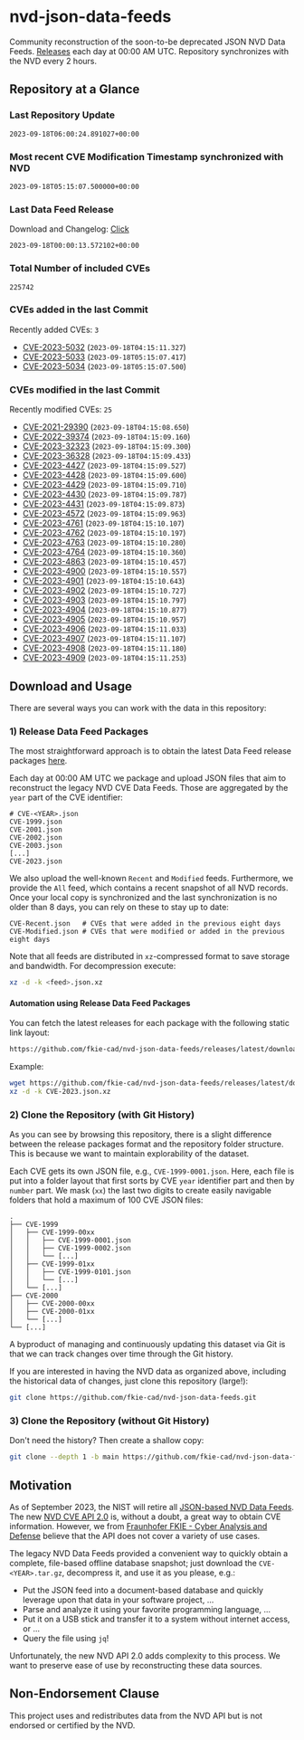 # nvd-json-data-feeds

Community reconstruction of the soon-to-be deprecated JSON NVD Data Feeds. 
[Releases](https://github.com/fkie-cad/nvd-json-data-feeds/releases/latest) each day at 00:00 AM UTC.
Repository synchronizes with the NVD every 2 hours.

## Repository at a Glance

### Last Repository Update

```plain
2023-09-18T06:00:24.891027+00:00
```

### Most recent CVE Modification Timestamp synchronized with NVD

```plain
2023-09-18T05:15:07.500000+00:00
```

### Last Data Feed Release

Download and Changelog: [Click](https://github.com/fkie-cad/nvd-json-data-feeds/releases/latest)

```plain
2023-09-18T00:00:13.572102+00:00
```

### Total Number of included CVEs

```plain
225742
```

### CVEs added in the last Commit

Recently added CVEs: `3`

* [CVE-2023-5032](CVE-2023/CVE-2023-50xx/CVE-2023-5032.json) (`2023-09-18T04:15:11.327`)
* [CVE-2023-5033](CVE-2023/CVE-2023-50xx/CVE-2023-5033.json) (`2023-09-18T05:15:07.417`)
* [CVE-2023-5034](CVE-2023/CVE-2023-50xx/CVE-2023-5034.json) (`2023-09-18T05:15:07.500`)


### CVEs modified in the last Commit

Recently modified CVEs: `25`

* [CVE-2021-29390](CVE-2021/CVE-2021-293xx/CVE-2021-29390.json) (`2023-09-18T04:15:08.650`)
* [CVE-2022-39374](CVE-2022/CVE-2022-393xx/CVE-2022-39374.json) (`2023-09-18T04:15:09.160`)
* [CVE-2023-32323](CVE-2023/CVE-2023-323xx/CVE-2023-32323.json) (`2023-09-18T04:15:09.300`)
* [CVE-2023-36328](CVE-2023/CVE-2023-363xx/CVE-2023-36328.json) (`2023-09-18T04:15:09.433`)
* [CVE-2023-4427](CVE-2023/CVE-2023-44xx/CVE-2023-4427.json) (`2023-09-18T04:15:09.527`)
* [CVE-2023-4428](CVE-2023/CVE-2023-44xx/CVE-2023-4428.json) (`2023-09-18T04:15:09.600`)
* [CVE-2023-4429](CVE-2023/CVE-2023-44xx/CVE-2023-4429.json) (`2023-09-18T04:15:09.710`)
* [CVE-2023-4430](CVE-2023/CVE-2023-44xx/CVE-2023-4430.json) (`2023-09-18T04:15:09.787`)
* [CVE-2023-4431](CVE-2023/CVE-2023-44xx/CVE-2023-4431.json) (`2023-09-18T04:15:09.873`)
* [CVE-2023-4572](CVE-2023/CVE-2023-45xx/CVE-2023-4572.json) (`2023-09-18T04:15:09.963`)
* [CVE-2023-4761](CVE-2023/CVE-2023-47xx/CVE-2023-4761.json) (`2023-09-18T04:15:10.107`)
* [CVE-2023-4762](CVE-2023/CVE-2023-47xx/CVE-2023-4762.json) (`2023-09-18T04:15:10.197`)
* [CVE-2023-4763](CVE-2023/CVE-2023-47xx/CVE-2023-4763.json) (`2023-09-18T04:15:10.280`)
* [CVE-2023-4764](CVE-2023/CVE-2023-47xx/CVE-2023-4764.json) (`2023-09-18T04:15:10.360`)
* [CVE-2023-4863](CVE-2023/CVE-2023-48xx/CVE-2023-4863.json) (`2023-09-18T04:15:10.457`)
* [CVE-2023-4900](CVE-2023/CVE-2023-49xx/CVE-2023-4900.json) (`2023-09-18T04:15:10.557`)
* [CVE-2023-4901](CVE-2023/CVE-2023-49xx/CVE-2023-4901.json) (`2023-09-18T04:15:10.643`)
* [CVE-2023-4902](CVE-2023/CVE-2023-49xx/CVE-2023-4902.json) (`2023-09-18T04:15:10.727`)
* [CVE-2023-4903](CVE-2023/CVE-2023-49xx/CVE-2023-4903.json) (`2023-09-18T04:15:10.797`)
* [CVE-2023-4904](CVE-2023/CVE-2023-49xx/CVE-2023-4904.json) (`2023-09-18T04:15:10.877`)
* [CVE-2023-4905](CVE-2023/CVE-2023-49xx/CVE-2023-4905.json) (`2023-09-18T04:15:10.957`)
* [CVE-2023-4906](CVE-2023/CVE-2023-49xx/CVE-2023-4906.json) (`2023-09-18T04:15:11.033`)
* [CVE-2023-4907](CVE-2023/CVE-2023-49xx/CVE-2023-4907.json) (`2023-09-18T04:15:11.107`)
* [CVE-2023-4908](CVE-2023/CVE-2023-49xx/CVE-2023-4908.json) (`2023-09-18T04:15:11.180`)
* [CVE-2023-4909](CVE-2023/CVE-2023-49xx/CVE-2023-4909.json) (`2023-09-18T04:15:11.253`)


## Download and Usage

There are several ways you can work with the data in this repository:

### 1) Release Data Feed Packages

The most straightforward approach is to obtain the latest Data Feed release packages [here](https://github.com/fkie-cad/nvd-json-data-feeds/releases/latest).

Each day at 00:00 AM UTC we package and upload JSON files that aim to reconstruct the legacy NVD CVE Data Feeds.
Those are aggregated by the `year` part of the CVE identifier:

```
# CVE-<YEAR>.json
CVE-1999.json
CVE-2001.json
CVE-2002.json
CVE-2003.json
[...]
CVE-2023.json
```

We also upload the well-known `Recent` and `Modified` feeds.
Furthermore, we provide the `All` feed, which contains a recent snapshot of all NVD records.
Once your local copy is synchronized and the last synchronization is no older than 8 days, you can rely on these to stay up to date:

```plain
CVE-Recent.json   # CVEs that were added in the previous eight days
CVE-Modified.json # CVEs that were modified or added in the previous eight days
```

Note that all feeds are distributed in `xz`-compressed format to save storage and bandwidth.
For decompression execute:

```sh
xz -d -k <feed>.json.xz
```


#### Automation using Release Data Feed Packages

You can fetch the latest releases for each package with the following static link layout:

```sh
https://github.com/fkie-cad/nvd-json-data-feeds/releases/latest/download/CVE-<YEAR>.json.xz
```

Example:

```sh
wget https://github.com/fkie-cad/nvd-json-data-feeds/releases/latest/download/CVE-2023.json.xz
xz -d -k CVE-2023.json.xz
```

### 2) Clone the Repository (with Git History)

As you can see by browsing this repository, there is a slight difference between the release packages format and the repository folder structure.
This is because we want to maintain explorability of the dataset.

Each CVE gets its own JSON file, e.g., `CVE-1999-0001.json`.
Here, each file is put into a folder layout that first sorts by CVE `year` identifier part and then by `number` part.
We mask (`xx`) the last two digits to create easily navigable folders that hold a maximum of 100 CVE JSON files:

```plain
.
├── CVE-1999
│   ├── CVE-1999-00xx
│   │   ├── CVE-1999-0001.json
│   │   ├── CVE-1999-0002.json
│   │   └── [...]
│   ├── CVE-1999-01xx
│   │   ├── CVE-1999-0101.json
│   │   └── [...]
│   └── [...]
├── CVE-2000
│   ├── CVE-2000-00xx
│   ├── CVE-2000-01xx
│   └── [...]
└── [...]
```

A byproduct of managing and continuously updating this dataset via Git is that we can track changes over time through the Git history.

If you are interested in having the NVD data as organized above, including the historical data of changes, just clone this repository (large!):

```sh
git clone https://github.com/fkie-cad/nvd-json-data-feeds.git
```

### 3) Clone the Repository (without Git History)

Don't need the history? Then create a shallow copy:

```sh
git clone --depth 1 -b main https://github.com/fkie-cad/nvd-json-data-feeds.git
```

## Motivation

As of September 2023, the NIST will retire all [JSON-based NVD Data Feeds](https://nvd.nist.gov/vuln/data-feeds#divRetirementBanner-1).
The new [NVD CVE API 2.0](https://nvd.nist.gov/developers/vulnerabilities) is, without a doubt, a great way to obtain CVE information.
However, we from [Fraunhofer FKIE - Cyber Analysis and Defense](https://www.fkie.fraunhofer.de/en/departments/cad.html) believe that the API does not cover a variety of use cases.

The legacy NVD Data Feeds provided a convenient way to quickly obtain a complete, file-based offline database snapshot; just download the `CVE-<YEAR>.tar.gz`, decompress it, and use it as you please, e.g.:

* Put the JSON feed into a document-based database and quickly leverage upon that data in your software project, ...
* Parse and analyze it using your favorite programming language, ...
* Put it on a USB stick and transfer it to a system without internet access, or ...
* Query the file using `jq`!

Unfortunately, the new NVD API 2.0 adds complexity to this process.
We want to preserve ease of use by reconstructing these data sources.

## Non-Endorsement Clause

This project uses and redistributes data from the NVD API but is not endorsed or certified by the NVD.